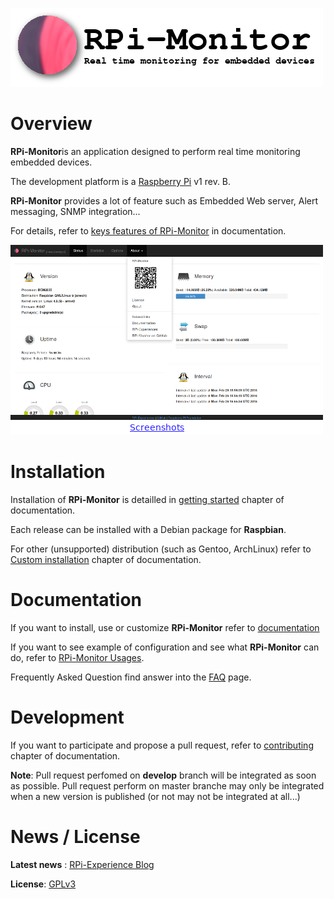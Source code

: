 ![RPi-Monitor logo](docs/source/_static/logo.png)

# Overview

**RPi-Monitor**is an application designed to perform real time monitoring embedded devices.

The development platform is a [Raspberry Pi](http://raspberrypi.org) v1 rev. B.

**RPi-Monitor** provides a lot of feature such as Embedded Web server, Alert messaging, SNMP integration...

For details, refer to [keys features of RPi-Monitor](https://xavierberger.github.io/RPi-Monitor-docs/01_features.html) in documentation.

[![MainPage](docs/source/_static/features002.png)](https://xavierberger.github.io/RPi-Monitor-docs/02_screenshots.html)

# Installation

Installation of **RPi-Monitor** is detailled in [getting started](https://xavierberger.github.io/RPi-Monitor-docs/11_installation.html) chapter of documentation.

Each release can be installed with a Debian package for **Raspbian**.

For other (unsupported) distribution (such as Gentoo, ArchLinux) refer to [Custom installation](https://xavierberger.github.io/RPi-Monitor-docs/12_custom_installation.html) chapter of documentation.

# Documentation

If you want to install, use or customize **RPi-Monitor** refer to [documentation](https://xavierberger.github.io/RPi-Monitor-docs/index.html)

If you want to see example of configuration and see what **RPi-Monitor** can do, refer to
[RPi-Monitor Usages](https://xavierberger.github.io/RPi-Monitor-docs/30_index.html).

Frequently Asked Question find answer into the [FAQ](https://xavierberger.github.io/RPi-Monitor-docs/14_faq.html) page.

# Development

If you want to participate and propose a pull request, refer to [contributing](https://xavierberger.github.io/RPi-Monitor-docs/41_contributing.html) chapter of documentation.

**Note**: Pull request perfomed on **develop** branch will be integrated as soon as possible. Pull request perform on master branche may only be integrated when a new version is published (or not may not be integrated at all...)

# News / License

**Latest news** : [RPi-Experience Blog](http://rpi-experiences.blogspot.fr/)

**License**: [GPLv3](LICENSE)
